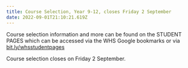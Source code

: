 ```yaml
---
title: Course Selection, Year 9-12, closes Friday 2 September
date: 2022-09-01T21:10:21.619Z
---
```

Course selection information and more can be found on the STUDENT PAGES which can be accessed via the WHS Google bookmarks or via [bit.ly/whsstudentpages](https://sites.google.com/wanganuihigh.school.nz/whs-student-pages)

Course selection closes on Friday 2 September.